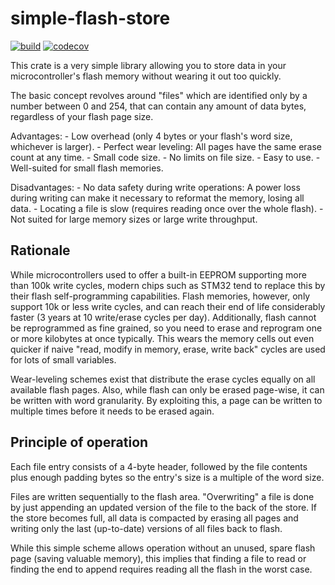 simple-flash-store
==================

[![build](https://github.com/Windfisch/simple-flash-store/actions/workflows/build.yml/badge.svg)](https://github.com/Windfisch/simple-flash-store/actions/workflows/build.yml)
[![codecov](https://codecov.io/gh/Windfisch/simple-flash-store/branch/master/graph/badge.svg?token=TE7SRFIYYJ)](https://codecov.io/gh/Windfisch/simple-flash-store)

This crate is a very simple library allowing you to store data in your microcontroller's
flash memory without wearing it out too quickly.

The basic concept revolves around "files" which are identified only by a number between 0
and 254, that can contain any amount of data bytes, regardless of your flash page size.

Advantages:
	- Low overhead (only 4 bytes or your flash's word size, whichever is larger).
	- Perfect wear leveling: All pages have the same erase count at any time.
	- Small code size.
	- No limits on file size.
	- Easy to use.
	- Well-suited for small flash memories.

Disadvantages:
	- No data safety during write operations: A power loss during writing can make it necessary
	  to reformat the memory, losing all data.
	- Locating a file is slow (requires reading once over the whole flash).
	- Not suited for large memory sizes or large write throughput.

Rationale
---------

While microcontrollers used to offer a built-in EEPROM supporting more than 100k write cycles,
modern chips such as STM32 tend to replace this by their flash self-programming capabilities.
Flash memories, however, only support 10k or less write cycles, and can reach their end of life
considerably faster (3 years at 10 write/erase cycles per day). Additionally, flash cannot be
reprogrammed as fine grained, so you need to erase and reprogram one or more kilobytes at once
typically. This wears the memory cells out even quicker if naive "read, modify in memory, erase,
write back" cycles are used for lots of small variables.

Wear-leveling schemes exist that distribute the erase cycles equally on all available flash pages.
Also, while flash can only be erased page-wise, it can be written with word granularity. By
exploiting this, a page can be written to multiple times before it needs to be erased again.

Principle of operation
----------------------

Each file entry consists of a 4-byte header, followed by the file contents plus enough padding
bytes so the entry's size is a multiple of the word size.

Files are written sequentially to the flash area. "Overwriting" a file is done by just appending
an updated version of the file to the back of the store. If the store becomes full, all data is
compacted by erasing all pages and writing only the last (up-to-date) versions of all files back
to flash.

While this simple scheme allows operation without an unused, spare flash page (saving valuable
memory), this implies that finding a file to read or finding the end to append requires reading
all the flash in the worst case.
